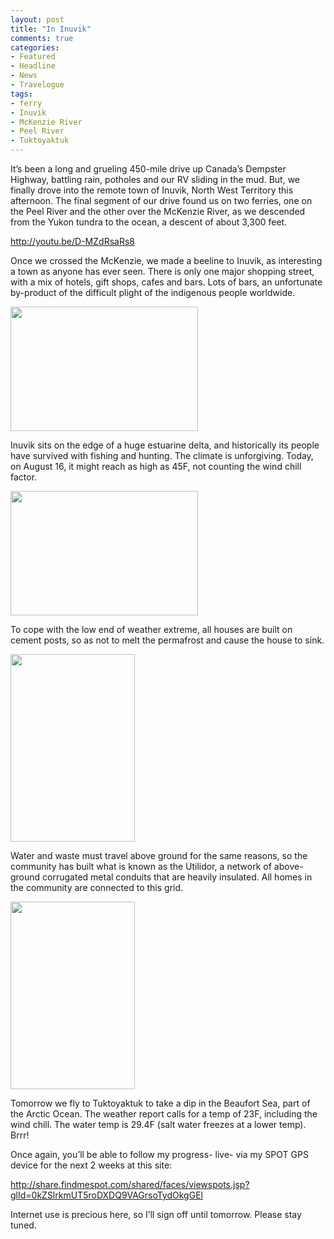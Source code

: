 ```yaml
---
layout: post
title: "In Inuvik"
comments: true
categories:
- Featured
- Headline
- News
- Travelogue
tags:
- ferry
- Inuvik
- McKenzie River
- Peel River
- Tuktoyaktuk
---
```

It’s been a long and grueling 450-mile drive up Canada’s Dempster Highway, battling rain, potholes and our RV sliding in the mud. But, we finally drove into the remote town of Inuvik, North West Territory this afternoon. The final segment of our drive found us on two ferries, one on the Peel River and the other over the McKenzie River, as we descended from the Yukon tundra to the ocean, a descent of about 3,300 feet.

<a href="http://youtu.be/D-MZdRsaRs8">http://youtu.be/D-MZdRsaRs8</a>

Once we crossed the McKenzie, we made a beeline to Inuvik, as interesting a town as anyone has ever seen. There is only one major shopping street, with a mix of hotels, gift shops, cafes and bars. Lots of bars, an unfortunate by-product of the difficult plight of the indigenous people worldwide.

<a href="http://blog.lesterpickerphoto.com/wp-content/uploads/2011/08/LAP1374.jpg"><img class="size-medium wp-image-1422 " title="_LAP1374" src="http://blog.lesterpickerphoto.com/wp-content/uploads/2011/08/LAP1374-300x199.jpg" alt="" width="300" height="199" /></a>

Inuvik sits on the edge of a huge estuarine delta, and historically its people have survived with fishing and hunting. The climate is unforgiving. Today, on August 16, it might reach as high as 45F, not counting the wind chill factor.

<a href="http://blog.lesterpickerphoto.com/wp-content/uploads/2011/08/LAP1383.jpg"><img class="size-medium wp-image-1429" title="_LAP1383" src="http://blog.lesterpickerphoto.com/wp-content/uploads/2011/08/LAP1383-300x199.jpg" alt="" width="300" height="199" /></a>

To cope with the low end of weather extreme, all houses are built on cement posts, so as not to melt the permafrost and cause the house to sink.

<a href="http://blog.lesterpickerphoto.com/wp-content/uploads/2011/08/LAP1382.jpg"><img class="aligncenter size-medium wp-image-1427" title="_LAP1382" src="http://blog.lesterpickerphoto.com/wp-content/uploads/2011/08/LAP1382-199x300.jpg" alt="" width="199" height="300" /></a>

Water and waste must travel above ground for the same reasons, so the community has built what is known as the Utilidor, a network of above-ground corrugated metal conduits that are heavily insulated. All homes in the community are connected to this grid.

<a href="http://blog.lesterpickerphoto.com/wp-content/uploads/2011/08/LAP1389.jpg"><img class="size-medium wp-image-1428" title="_LAP1389" src="http://blog.lesterpickerphoto.com/wp-content/uploads/2011/08/LAP1389-199x300.jpg" alt="" width="199" height="300" /></a>

Tomorrow we fly to Tuktoyaktuk to take a dip in the Beaufort Sea, part of the Arctic Ocean. The weather report calls for a temp of 23F, including the wind chill. The water temp is 29.4F (salt water freezes at a lower temp). Brrr!

Once again, you’ll be able to follow my progress- live- via my SPOT GPS device for the next 2 weeks at this site:

<a href="http://share.findmespot.com/shared/faces/viewspots.jsp?glId=0kZSlrkmUT5roDXDQ9VAGrsoTydOkgGEl">http://share.findmespot.com/shared/faces/viewspots.jsp?glId=0kZSlrkmUT5roDXDQ9VAGrsoTydOkgGEl</a>

Internet use is precious here, so I’ll sign off until tomorrow. Please stay tuned.